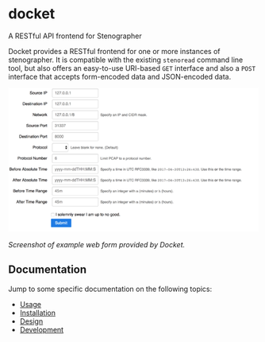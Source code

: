 # docket

A RESTful API frontend for Stenographer

Docket provides a RESTful frontend for one or more instances of stenographer. It is compatible with the existing `stenoread` command line tool, but also offers an easy-to-use URI-based `GET` interface and also a `POST` interface that accepts form-encoded data and JSON-encoded data.

![Screenshot](assets/README-ab744.png)

_Screenshot of example web form provided by Docket._

## Documentation
Jump to some specific documentation on the following topics:

- [Usage](./usage.md)
- [Installation](./install.md)
- [Design](./design.md)
- [Development](./hacking.md)
